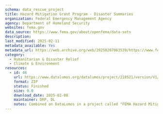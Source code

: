 ```yaml
---
schema: data_rescue_project 
title: Hazard Mitigation Grant Program - Disaster Summaries
organization: Federal Emergency Management Agency
agency: Department of Homeland Security
websites: fema.gov
data_source: https://www.fema.gov/about/openfema/data-sets
description: 
last_modified: 2025-02-11
metadata_available: Yes
metadata_url: https://web.archive.org/web/20250207083539/https://www.fema.gov/openfema-data-page/hazard-mitigation-grant-program-disaster-summaries-v2
category:
  - Humanitarian & Disaster Relief 
  - Climate & Environment 
resources:
  - id: 46
    url: https://www.datalumos.org/datalumos/project/218521/version/V1/view
    format: ZIP
    status: Finished
    size: 0.0
    download_date: 2025-02-08
    maintainer: DRP, DL
    notes: Combined on DataLumos in a project called "FEMA Hazard Mitigation Assistance Data"
---
```

